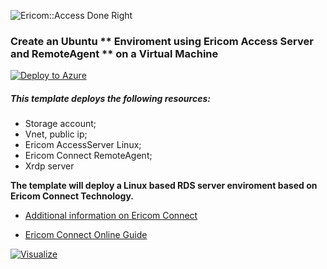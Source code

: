 ![Ericom::Access Done Right](http://www.ericom.com/imgs/home/EricomLogo2.jpg "Ericom Logo") 

### Create an Ubuntu ** Enviroment using Ericom Access Server and RemoteAgent ** on a Virtual Machine

[![Deploy to Azure](http://azuredeploy.net/deploybutton.png)](https://azuredeploy.net/)

##### This template deploys the following resources:

* Storage account;
* Vnet, public ip;
* Ericom AccessServer Linux;
* Ericom Connect RemoteAgent;
* Xrdp server

**The template will deploy a Linux based RDS server enviroment based on Ericom Connect Technology.**

* [Additional information on Ericom Connect](http://www.ericom.com/connect-enterprise.asp)

* [Ericom Connect Online Guide](https://www.ericom.com/communities/guide/home/connect-7-3-0)


[![Visualize](http://armviz.io/visualizebutton.png "Visualize")](http://armviz.io/#/?load=https://raw.githubusercontent.com/ErezPasternak/azure-quickstart-templates/EricomConnect/ericom-ubuntu-vm/azuredeploy.json)
